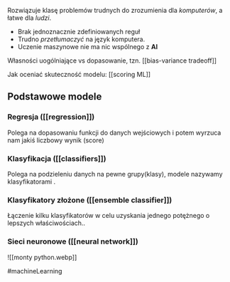 Rozwiązuje klasę problemów trudnych do zrozumienia dla *komputerów*, a łatwe dla *ludzi*.
- Brak jednoznacznie zdefiniowanych reguł
- Trudno *przetłumaczyć* na język komputera.
- Uczenie maszynowe nie ma nic wspólnego z **AI**

Własności uogólniające vs dopasowanie, tzn. [[bias-variance tradeoff]]

Jak oceniać skuteczność modelu: [[scoring ML]]

## Podstawowe modele

### Regresja ([[regression]])

Polega na dopasowaniu funkcji do danych wejściowych i potem wyrzuca nam jakiś liczbowy wynik (score) 

### Klasyfikacja ([[classifiers]])

Polega na podzieleniu danych  na pewne grupy(klasy), modele nazywamy klasyfikatorami .

### Klasyfikatory złożone ([[ensemble classifier]])

Łączenie kilku klasyfikatorów w celu uzyskania jednego potężnego o lepszych właściwościach..

### Sieci neuronowe ([[neural network]])

![[monty python.webp]]

#machineLearning 
